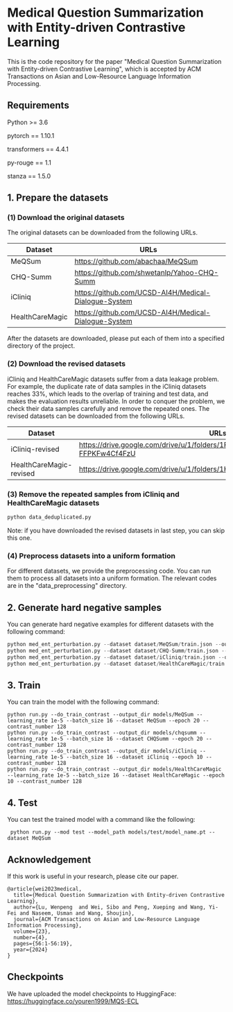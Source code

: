 # Medical Question Summarization with Entity-driven Contrastive Learning

This is the code repository for the paper "Medical Question Summarization with Entity-driven Contrastive Learning", which is accepted by ACM Transactions on Asian and Low-Resource Language Information Processing.

## Requirements

Python >= 3.6

pytorch == 1.10.1

transformers == 4.4.1

py-rouge == 1.1

stanza == 1.5.0

## 1. Prepare the datasets

### (1) Download the original datasets

The original datasets can be downloaded from the following URLs.

| Dataset         | URLs                                                 |
| --------------- |------------------------------------------------------|
| MeQSum          | https://github.com/abachaa/MeQSum                    |
| CHQ-Summ        | https://github.com/shwetanlp/Yahoo-CHQ-Summ          |
| iCliniq         | https://github.com/UCSD-AI4H/Medical-Dialogue-System |
| HealthCareMagic | https://github.com/UCSD-AI4H/Medical-Dialogue-System |

After the datasets are downloaded, please put each of them into a specified directory of the project.

### (2) Download the revised datasets

iCliniq and HealthCareMagic datasets suffer from a data leakage problem. For example, the duplicate rate of data samples in the iCliniq datasets reaches 33%, which leads to the overlap of training and test data, and makes the evaluation results unreliable. In order to conquer the problem, we check their data samples carefully and remove the repeated ones. The revised datasets can be downloaded from the following URLs.

| Dataset                 | URLs                                                         |
| ----------------------- | ------------------------------------------------------------ |
| iCliniq-revised         | https://drive.google.com/drive/u/1/folders/1FQTsgRYDJajcNlKJXG-FFPKFw4Cf4FzU |
| HealthCareMagic-revised | https://drive.google.com/drive/u/1/folders/1Hq4AiYr96jfOsB8OJMlyDRRUhmr_BYvY |

### (3) Remove the repeated samples from iCliniq and HealthCareMagic datasets

```python
python data_deduplicated.py
```

Note: if you have downloaded the revised datasets in last step, you can skip this one.

### (4) Preprocess datasets into a uniform formation

For different datasets, we provide the preprocessing code. You can run them to process all datasets into a uniform formation. The relevant codes are in the "data_preprocessing" directory.

## 2. Generate hard negative samples

You can generate hard negative examples for different datasets with the following command:

```python
python med_ent_perturbation.py --dataset dataset/MeQSum/train.json --output_dir dataset/MeQSum --sample_size 128 
python med_ent_perturbation.py --dataset dataset/CHQ-Summ/train.json --output_dir dataset/CHQ-Summ --sample_size 128 
python med_ent_perturbation.py --dataset dataset/iCliniq/train.json --output_dir dataset/iCliniq --sample_size 256
python med_ent_perturbation.py --dataset dataset/HealthCareMagic/train.json --output_dir dataset/HealthCareMagic --sample_size 512
```



## 3. Train

You can train the model with the following command:

```
python run.py --do_train_contrast --output_dir models/MeQSum --learning_rate 1e-5 --batch_size 16 --dataset MeQSum --epoch 20 --contrast_number 128
python run.py --do_train_contrast --output_dir models/chqsumm --learning_rate 1e-5 --batch_size 16 --dataset CHQSumm --epoch 20 --contrast_number 128
python run.py --do_train_contrast --output_dir models/iCliniq --learning_rate 1e-5 --batch_size 16 --dataset iCliniq --epoch 10 --contrast_number 128
python run.py --do_train_contrast --output_dir models/HealthCareMagic --learning_rate 1e-5 --batch_size 16 --dataset HealthCareMagic --epoch 10 --contrast_number 128
```



## 4. Test

You can test the trained model with a command like the following:

```
 python run.py --mod test --model_path models/test/model_name.pt --dataset MeQSum
```



## Acknowledgement

If this work is useful in your research, please cite our paper.

```
@article{wei2023medical,
  title={Medical Question Summarization with Entity-driven Contrastive Learning},
  author={Lu, Wenpeng  and Wei, Sibo and Peng, Xueping and Wang, Yi-Fei and Naseem, Usman and Wang, Shoujin},
  journal={ACM Transactions on Asian and Low-Resource Language Information Processing},
  volume={23},
  number={4},
  pages={56:1-56:19},
  year={2024}
}
```

## Checkpoints
We have uploaded the model checkpoints to HuggingFace:
https://huggingface.co/youren1999/MQS-ECL
